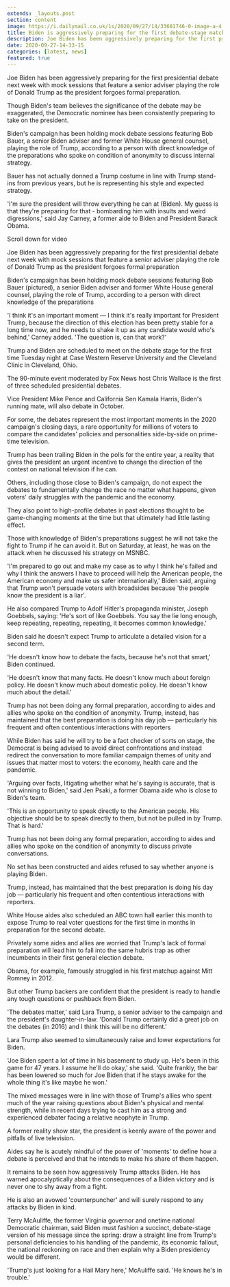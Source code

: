 ```yaml
---
extends: _layouts.post
section: content
image: https://i.dailymail.co.uk/1s/2020/09/27/14/33681746-0-image-a-4_1601213290001.jpg 
title: Biden is aggressively preparing for the first debate-stage matchup with Trump 
description: Joe Biden has been aggressively preparing for the first presidential debate with mock sessions that feature a senior adviser playing the role of Donald Trump as the president forgoes formal preparation. 
date: 2020-09-27-14-33-15 
categories: [latest, news] 
featured: true 
--- 
```

Joe Biden has been aggressively preparing for the first presidential debate next week with mock sessions that feature a senior adviser playing the role of Donald Trump as the president forgoes formal preparation. 

Though Biden's team believes the significance of the debate may be exaggerated, the Democratic nominee has been consistently preparing to take on the president.

Biden's campaign has been holding mock debate sessions featuring Bob Bauer, a senior Biden adviser and former White House general counsel, playing the role of Trump, according to a person with direct knowledge of the preparations who spoke on condition of anonymity to discuss internal strategy. 

Bauer has not actually donned a Trump costume in line with Trump stand-ins from previous years, but he is representing his style and expected strategy.

'I'm sure the president will throw everything he can at (Biden). My guess is that they're preparing for that - bombarding him with insults and weird digressions,' said Jay Carney, a former aide to Biden and President Barack Obama. 

Scroll down for video  

Joe Biden has been aggressively preparing for the first presidential debate next week with mock sessions that feature a senior adviser playing the role of Donald Trump as the president forgoes formal preparation

Biden's campaign has been holding mock debate sessions featuring Bob Bauer (pictured), a senior Biden adviser and former White House general counsel, playing the role of Trump, according to a person with direct knowledge of the preparations 

'I think it's an important moment — I think it's really important for President Trump, because the direction of this election has been pretty stable for a long time now, and he needs to shake it up as any candidate would who's behind,' Carney added. 'The question is, can that work?'

Trump and Biden are scheduled to meet on the debate stage for the first time Tuesday night at Case Western Reserve University and the Cleveland Clinic in Cleveland, Ohio. 

The 90-minute event moderated by Fox News host Chris Wallace is the first of three scheduled presidential debates. 

Vice President Mike Pence and California Sen Kamala Harris, Biden's running mate, will also debate in October.

For some, the debates represent the most important moments in the 2020 campaign's closing days, a rare opportunity for millions of voters to compare the candidates' policies and personalities side-by-side on prime-time television. 

Trump has been trailing Biden in the polls for the entire year, a reality that gives the president an urgent incentive to change the direction of the contest on national television if he can.

Others, including those close to Biden's campaign, do not expect the debates to fundamentally change the race no matter what happens, given voters' daily struggles with the pandemic and the economy. 

They also point to high-profile debates in past elections thought to be game-changing moments at the time but that ultimately had little lasting effect. 

Those with knowledge of Biden's preparations suggest he will not take the fight to Trump if he can avoid it. But on Saturday, at least, he was on the attack when he discussed his strategy on MSNBC.

'I'm prepared to go out and make my case as to why I think he's failed and why I think the answers I have to proceed will help the American people, the American economy and make us safer internationally,' Biden said, arguing that Trump won't persuade voters with broadsides because 'the people know the president is a liar'.

He also compared Trump to Adolf Hitler's propaganda minister, Joseph Goebbels, saying: 'He's sort of like Goebbels. You say the lie long enough, keep repeating, repeating, repeating, it becomes common knowledge.' 

Biden said he doesn't expect Trump to articulate a detailed vision for a second term.

'He doesn't know how to debate the facts, because he's not that smart,' Biden continued.

'He doesn't know that many facts. He doesn't know much about foreign policy. He doesn't know much about domestic policy. He doesn't know much about the detail.'

Trump has not been doing any formal preparation, according to aides and allies who spoke on the condition of anonymity. Trump, instead, has maintained that the best preparation is doing his day job — particularly his frequent and often contentious interactions with reporters

While Biden has said he will try to be a fact checker of sorts on stage, the Democrat is being advised to avoid direct confrontations and instead redirect the conversation to more familiar campaign themes of unity and issues that matter most to voters: the economy, health care and the pandemic.

'Arguing over facts, litigating whether what he's saying is accurate, that is not winning to Biden,' said Jen Psaki, a former Obama aide who is close to Biden's team. 

'This is an opportunity to speak directly to the American people. His objective should be to speak directly to them, but not be pulled in by Trump. That is hard.'

Trump has not been doing any formal preparation, according to aides and allies who spoke on the condition of anonymity to discuss private conversations.

No set has been constructed and aides refused to say whether anyone is playing Biden. 

Trump, instead, has maintained that the best preparation is doing his day job — particularly his frequent and often contentious interactions with reporters. 

White House aides also scheduled an ABC town hall earlier this month to expose Trump to real voter questions for the first time in months in preparation for the second debate.

Privately some aides and allies are worried that Trump's lack of formal preparation will lead him to fall into the same hubris trap as other incumbents in their first general election debate. 

Obama, for example, famously struggled in his first matchup against Mitt Romney in 2012.

But other Trump backers are confident that the president is ready to handle any tough questions or pushback from Biden.

'The debates matter,' said Lara Trump, a senior adviser to the campaign and the president's daughter-in-law. 'Donald Trump certainly did a great job on the debates (in 2016) and I think this will be no different.'

Lara Trump also seemed to simultaneously raise and lower expectations for Biden.

'Joe Biden spent a lot of time in his basement to study up. He's been in this game for 47 years. I assume he'll do okay,' she said. 'Quite frankly, the bar has been lowered so much for Joe Biden that if he stays awake for the whole thing it's like maybe he won.'

The mixed messages were in line with those of Trump's allies who spent much of the year raising questions about Biden's physical and mental strength, while in recent days trying to cast him as a strong and experienced debater facing a relative neophyte in Trump.

A former reality show star, the president is keenly aware of the power and pitfalls of live television. 

Aides say he is acutely mindful of the power of 'moments' to define how a debate is perceived and that he intends to make his share of them happen.

It remains to be seen how aggressively Trump attacks Biden. He has warned apocalyptically about the consequences of a Biden victory and is never one to shy away from a fight.

He is also an avowed 'counterpuncher' and will surely respond to any attacks by Biden in kind.

Terry McAuliffe, the former Virginia governor and onetime national Democratic chairman, said Biden must fashion a succinct, debate-stage version of his message since the spring: draw a straight line from Trump's personal deficiencies to his handling of the pandemic, its economic fallout, the national reckoning on race and then explain why a Biden presidency would be different.

'Trump's just looking for a Hail Mary here,' McAuliffe said. 'He knows he's in trouble.'

